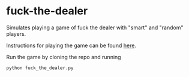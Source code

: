 # fuck-the-dealer
Simulates playing a game of fuck the dealer with "smart" and "random" players.

Instructions for playing the game can be found [here](http://www.drinkinggames.com/game.php/21/fuck+the+dealer).

Run the game by cloning the repo and running

`python fuck_the_dealer.py`
